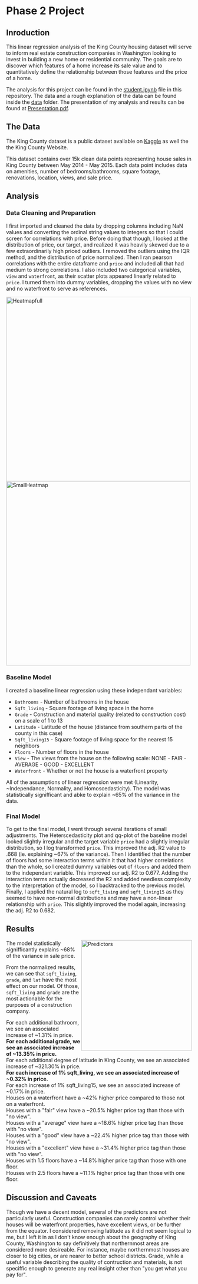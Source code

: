 # Phase 2 Project

## Inroduction
This linear regression analysis of the King County housing dataset will serve to inform real estate construction companies in Washington looking to invest in building a new home or residential community. The goals are to discover which features of a home increase its sale value and to quantitatively define the relationship between those features and the price of a home.

The analysis for this project can be found in the [student.ipynb](https://github.com/ACB-prgm/Phase2Project/blob/master/student.ipynb) file in this repository.  The data and a rough explanation of the data can be found inside the [data](https://github.com/ACB-prgm/Phase2Project/tree/master/data) folder.  The presentation of my analysis and results can be found at [Presentation.pdf](https://github.com/ACB-prgm/Phase2Project/blob/master/Presentation.pdf).


## The Data
The King County dataset is a public dataset available on [Kaggle](https://www.kaggle.com/datasets/harlfoxem/housesalesprediction) as well the the King County Website.

This dataset contains over 15k clean data points representing house sales in King County between May 2014 - May 2015. Each data point includes data on amenities, number of bedrooms/bathrooms, square footage, renovations, location, views, and sale price.

## Analysis
### Data Cleaning and Preparation
I first imported and cleaned the data by dropping columns including NaN values and converting the ordinal string values to integers so that I could screen for correlations with price.
Before doing that though, I looked at the distribution of price, our target, and realized it was heavily skewed due to a few extraordinarily high priced outliers.  I removed the outliers using the IQR method, and the distribution of price normalized.
Then I ran pearson correlations with the entire dataframe and `price` and included all that had medium to strong correlations.  I also included two categorical variables, `view` and `waterfront`, as their scatter plots appeared linearly related to `price`.  I turned them into dummy variables, dropping the values with no view and no waterfront to serve as references.

<img src="https://user-images.githubusercontent.com/63984796/202476532-c3bfc563-8179-41f0-a78f-9590dbb1cd2d.png" alt="Heatmapfull" width="500" align="center"/> <img src="https://user-images.githubusercontent.com/63984796/202477228-9e3f8d38-ad89-4be1-a84b-350d52025bcc.png" alt="SmallHeatmap" width="500" align="center"/>



### Baseline Model
I created a baseline linear regression using these independant variables: 
 - `Bathrooms` - Number of bathrooms in the house
 - `Sqft_living` - Square footage of living space in the home
 - `Grade` - Construction and material quality (related to construction cost) on a scale of  1 to 13
 - `Latitude` - Latitude of the house (distance from southern parts of the county in this case)
 - `Sqft_living15` - Square footage of living space for the nearest 15 neighbors
 - `Floors` - Number of floors in the house
 - `View` - The views from the house on the following scale: NONE - FAIR - AVERAGE - GOOD - EXCELLENT
 - `Waterfront` - Whether or not the house is a waterfront property

All of the assumptions of linear regression were met (Linearity, ~Independance, Normality, and Homoscedasticity).  The model was statistically signifficant and abke to explain ~65% of the variance in the data.

### Final Model
To get to the final model, I went through several iterations of small adjustments. The Heterscedasticity plot and qq-plot of the baseline model looked slightly irregular and the target variable `price` had a slightly irregular distribution, so I log transformed `price`.  This improved the adj. R2 value to .668 (ie. explaining ~67% of the variance).  Then I identified that the number of floors had some interaction terms within it that had higher correlations than the whole, so I created dummy variables out of `floors` and added them to the independant variable.  This improved our adj. R2 to 0.677.  Adding the interaction terms actually decreased the R2 and added needless complexity to the interpretation of the model, so I backtracked to the previous model. Finally, I applied the natural log to `sqft_living` and `sqft_living15` as they seemed to have non-normal distributions and may have a non-linear relationship with `price`.  This slightly improved the model again, increasing the adj. R2 to 0.682.

## Results
<img src="https://user-images.githubusercontent.com/63984796/202478722-073b4baa-b53d-473a-a2c0-9b018179671d.png" alt="Predictors" width="300" align="right"/>

The model statistically signifficantly explains ~68% of the variance in sale price.

From the normalized results, we can see that `sqft_living`, `grade`, and `lat` have the most effect on our model. Of those, `sqft_living` and `grade` are the most actionable for the purposes of a construction company.

For each additional bathroom, we see an associated increase of ~1.31% in price.  
**For each additional grade, we see an associated increase of ~13.35% in price.**  
For each additional degree of latitude in King County, we see an associated increase of ~321.30% in price.  
**For each increase of 1% sqft_living, we see an associated increase of ~0.32% in price.**  
For each increase of 1% sqft_living15, we see an associated increase of ~0.17% in price.  
Houses on a waterfront have a ~42% higher price compared to those not on a waterfront.  
Houses with a "fair" view have a ~20.5% higher price tag than those with "no view".  
Houses with a "average" view have a ~18.6% higher price tag than those with "no view".  
Houses with a "good" view have a ~22.4% higher price tag than those with "no view".  
Houses with a "excellent" view have a ~31.4% higher price tag than those with "no view".  
Houses with 1.5 floors have a ~14.8% higher price tag than those with one floor.  
Houses with 2.5 floors have a ~11.1% higher price tag than those with one floor.  

## Discussion and Caveats
Though we have a decent model, several of the predictors are not particularly useful.  Construction companies can rarely control whether their houses will be waterfront properties, have excellent views, or be further from the equator.  I considered removing latitude as it did not seem logical to me, but I left it in as I don't know enough about the geography of King County, Washington to say definitively that northernmost areas are considered more desireable.  For instance, maybe northernmost houses are closer to big cities, or are nearer to better school districts.  Grade, while a useful variable describing the quality of contruction and materials, is not speciffic enough to generate any real insight other than "you get what you pay for".
